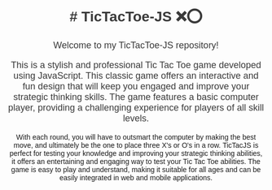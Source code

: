 <div style="text-align: center; font-family: Arial, sans-serif;">
  <h1 style="color: #3A3A3A;"># TicTacToe-JS ❌⭕</h1>
  <p style="color: #3A3A3A; font-size: 18px;">Welcome to my TicTacToe-JS repository!</p>
  <p style="color: #3A3A3A; font-size: 18px;">This is a stylish and professional Tic Tac Toe game developed using JavaScript. This classic game offers an interactive and fun design that will keep you engaged and improve your strategic thinking skills. The game features a basic computer player, providing a challenging experience for players of all skill levels. 

With each round, you will have to outsmart the computer by making the best move, and ultimately be the one to place three X's or O's in a row. TicTacJS is perfect for testing your knowledge and improving your strategic thinking abilities, it offers an entertaining and engaging way to test your Tic Tac Toe abilities. The game is easy to play and understand, making it suitable for all ages and can be easily integrated in web and mobile applications.
</p>
</div>
